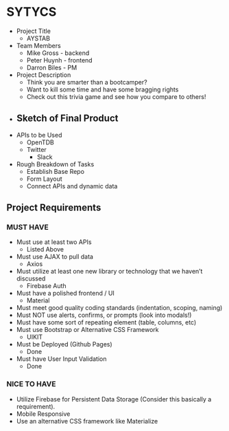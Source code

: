 # SYTYCS

- Project Title
  - AYSTAB
- Team Members
  - Mike Gross - backend
  - Peter Huynh - frontend
  - Darron Biles - PM
- Project Description
  - Think you are smarter than a bootcamper?
  - Want to kill some time and have some bragging rights
  - Check out this trivia game and see how you compare to others!
- Sketch of Final Product
  -
- APIs to be Used
  - OpenTDB
  - Twitter
    - Slack
- Rough Breakdown of Tasks
  - Establish Base Repo
  - Form Layout
  - Connect APIs and dynamic data

## Project Requirements

### MUST HAVE

- Must use at least two APIs
  - Listed Above
- Must use AJAX to pull data
  - Axios
- Must utilize at least one new library or technology that we haven’t discussed
  - Firebase Auth
- Must have a polished frontend / UI
  - Material
- Must meet good quality coding standards (indentation, scoping, naming)
- Must NOT use alerts, confirms, or prompts (look into modals!)
- Must have some sort of repeating element (table, columns, etc)
- Must use Bootstrap or Alternative CSS Framework
  - UIKIT
- Must be Deployed (Github Pages)
  - Done
- Must have User Input Validation
  - Done

### NICE TO HAVE

- Utilize Firebase for Persistent Data Storage (Consider this basically a requirement).
- Mobile Responsive
- Use an alternative CSS framework like Materialize
